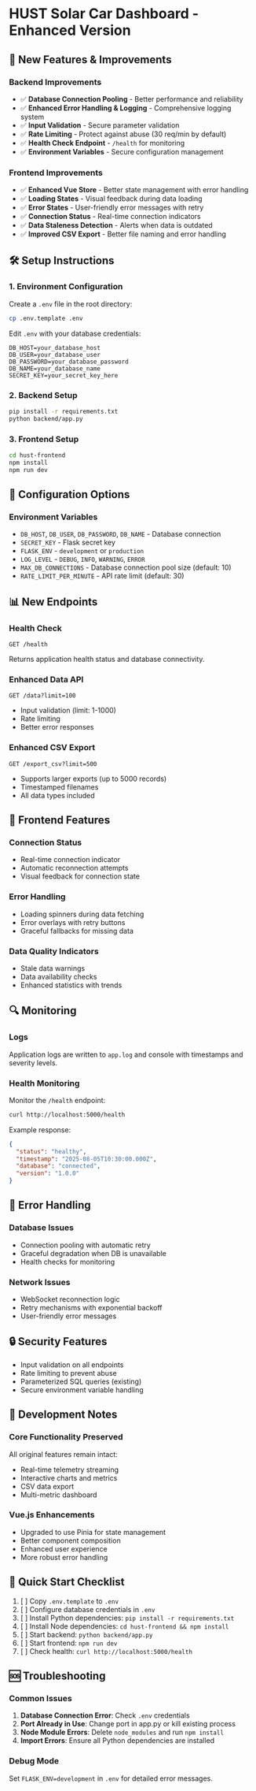 # HUST Solar Car Dashboard - Enhanced Version

## 🚀 New Features & Improvements

### Backend Improvements
- ✅ **Database Connection Pooling** - Better performance and reliability
- ✅ **Enhanced Error Handling & Logging** - Comprehensive logging system
- ✅ **Input Validation** - Secure parameter validation
- ✅ **Rate Limiting** - Protect against abuse (30 req/min by default)
- ✅ **Health Check Endpoint** - `/health` for monitoring
- ✅ **Environment Variables** - Secure configuration management

### Frontend Improvements
- ✅ **Enhanced Vue Store** - Better state management with error handling
- ✅ **Loading States** - Visual feedback during data loading
- ✅ **Error States** - User-friendly error messages with retry
- ✅ **Connection Status** - Real-time connection indicators
- ✅ **Data Staleness Detection** - Alerts when data is outdated
- ✅ **Improved CSV Export** - Better file naming and error handling

## 🛠️ Setup Instructions

### 1. Environment Configuration
Create a `.env` file in the root directory:
```bash
cp .env.template .env
```

Edit `.env` with your database credentials:
```env
DB_HOST=your_database_host
DB_USER=your_database_user
DB_PASSWORD=your_database_password
DB_NAME=your_database_name
SECRET_KEY=your_secret_key_here
```

### 2. Backend Setup
```bash
pip install -r requirements.txt
python backend/app.py
```

### 3. Frontend Setup
```bash
cd hust-frontend
npm install
npm run dev
```

## 🔧 Configuration Options

### Environment Variables
- `DB_HOST`, `DB_USER`, `DB_PASSWORD`, `DB_NAME` - Database connection
- `SECRET_KEY` - Flask secret key
- `FLASK_ENV` - `development` or `production`
- `LOG_LEVEL` - `DEBUG`, `INFO`, `WARNING`, `ERROR`
- `MAX_DB_CONNECTIONS` - Database connection pool size (default: 10)
- `RATE_LIMIT_PER_MINUTE` - API rate limit (default: 30)

## 📊 New Endpoints

### Health Check
```
GET /health
```
Returns application health status and database connectivity.

### Enhanced Data API
```
GET /data?limit=100
```
- Input validation (limit: 1-1000)
- Rate limiting
- Better error responses

### Enhanced CSV Export
```
GET /export_csv?limit=500
```
- Supports larger exports (up to 5000 records)
- Timestamped filenames
- All data types included

## 🎨 Frontend Features

### Connection Status
- Real-time connection indicator
- Automatic reconnection attempts
- Visual feedback for connection state

### Error Handling
- Loading spinners during data fetching
- Error overlays with retry buttons
- Graceful fallbacks for missing data

### Data Quality Indicators
- Stale data warnings
- Data availability checks
- Enhanced statistics with trends

## 🔍 Monitoring

### Logs
Application logs are written to `app.log` and console with timestamps and severity levels.

### Health Monitoring
Monitor the `/health` endpoint:
```bash
curl http://localhost:5000/health
```

Example response:
```json
{
  "status": "healthy",
  "timestamp": "2025-08-05T10:30:00.000Z",
  "database": "connected",
  "version": "1.0.0"
}
```

## 🚨 Error Handling

### Database Issues
- Connection pooling with automatic retry
- Graceful degradation when DB is unavailable
- Health checks for monitoring

### Network Issues
- WebSocket reconnection logic
- Retry mechanisms with exponential backoff
- User-friendly error messages

## 🔒 Security Features

- Input validation on all endpoints
- Rate limiting to prevent abuse
- Parameterized SQL queries (existing)
- Secure environment variable handling

## 📝 Development Notes

### Core Functionality Preserved
All original features remain intact:
- Real-time telemetry streaming
- Interactive charts and metrics
- CSV data export
- Multi-metric dashboard

### Vue.js Enhancements
- Upgraded to use Pinia for state management
- Better component composition
- Enhanced user experience
- More robust error handling

## 🎯 Quick Start Checklist

1. [ ] Copy `.env.template` to `.env`
2. [ ] Configure database credentials in `.env`
3. [ ] Install Python dependencies: `pip install -r requirements.txt`
4. [ ] Install Node dependencies: `cd hust-frontend && npm install`
5. [ ] Start backend: `python backend/app.py`
6. [ ] Start frontend: `npm run dev`
7. [ ] Check health: `curl http://localhost:5000/health`

## 🆘 Troubleshooting

### Common Issues
1. **Database Connection Error**: Check `.env` credentials
2. **Port Already in Use**: Change port in app.py or kill existing process
3. **Node Module Errors**: Delete `node_modules` and run `npm install`
4. **Import Errors**: Ensure all Python dependencies are installed

### Debug Mode
Set `FLASK_ENV=development` in `.env` for detailed error messages.

